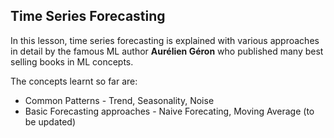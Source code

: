 ## Time Series Forecasting

In this lesson, time series forecasting is explained with various approaches in detail by the famous ML author **Aurélien Géron** who published many best selling books in ML concepts.

The concepts learnt so far are:
* Common Patterns - Trend, Seasonality, Noise
* Basic Forecasting approaches - Naive Forecating, Moving Average (to be updated)
